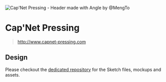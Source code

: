 ![Cap'Net Pressing - Header made with Angle by @MengTo](https://github.com/lanceplaine/capnet-pressing-design/blob/master/config/readme/header_code.jpg)

# Cap'Net Pressing

> http://www.capnet-pressing.com

## Design

Please checkout the [dedicated repository](https://github.com/lanceplaine/capnet-pressing-design) for the Sketch files, mockups and assets.
